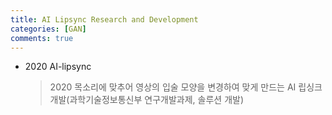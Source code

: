 ```yaml
---
title: AI Lipsync Research and Development 
categories: [GAN]
comments: true
---
```


* 2020 AI-lipsync
  > 2020 목소리에 맞추어 영상의 입술 모양을 변경하여 맞게 만드는 AI 립싱크 개발(과학기술정보통신부 연구개발과제, 솔루션 개발)

